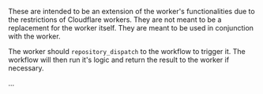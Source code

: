 These are intended to be an extension of the worker's functionalities due to the restrictions of Cloudflare workers. They are not meant to be a replacement for the worker itself. They are meant to be used in conjunction with the worker.

The worker should `repository_dispatch` to the workflow to trigger it. The workflow will then run it's logic and return the result to the worker if necessary.


...